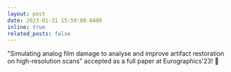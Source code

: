 ```yaml
---
layout: post
date: 2023-01-31 15:59:00-0400
inline: true
related_posts: false
---
```


"Simulating analog film damage to analyse and improve artifact restoration on high-resolution scans" accepted as a full paper at Eurographics'23! 🎉
